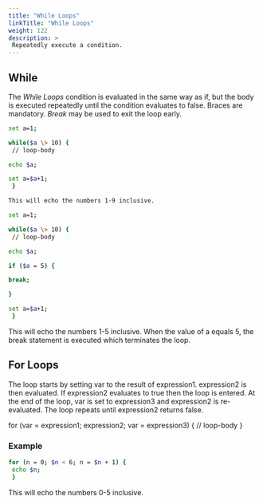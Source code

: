 ```yaml
---
title: "While Loops"
linkTitle: "While Loops"
weight: 122
description: >
 Repeatedly execute a condition. 
---
```


## While

The _While Loops_ condition is evaluated in the same way as if, but the body is executed repeatedly until the condition evaluates to false. Braces are mandatory. _Break_ may be used to exit the loop early.

```bash
set a=1;

while($a \> 10) {
 // loop-body

echo $a;

set a=$a+1;
 }

This will echo the numbers 1-9 inclusive.

set a=1;

while($a \> 10) {
 // loop-body

echo $a;

if ($a = 5) {

break;

}

set a=$a+1;
 }
```

This will echo the numbers 1-5 inclusive. When the value of a equals 5, the break statement is executed which terminates the loop.

## For Loops

The loop starts by setting var to the result of expression1. expression2 is then evaluated. If expression2 evaluates to true then the loop is entered. At the end of the loop, var is set to expression3 and expression2 is re-evaluated. The loop repeats until expression2 returns false.

for (var = expression1; expression2; var = expression3) {
 // loop-body
 }

### Example

```bash
for (n = 0; $n < 6; n = $n + 1) {
 echo $n;
 }
```

This will echo the numbers 0-5 inclusive.
